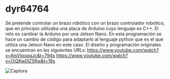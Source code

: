 # dyr64764
Se pretende controlar un brazo robótico con un brazo controlador robótico, que en principio utilizaba una placa de Arduino cuyo lenguaje es C++. El reto es cambiar la Arduino por una Jetson Nano.
En esta programación se hace un cambio de código para adaptarlo al lenguaje python que es el que utiliza una Jetson Nano en este caso.
El diseño y programación originales se encuentran en las siguientes URLs:
  https://www.youtube.com/watch?v=AIsVlgopqJc&t=794s
  https://www.youtube.com/watch?v=OiQKw0lZ5Rw&t=18s

![Captura](https://github.com/user-attachments/assets/523c2e46-5ac8-46cb-bf9a-51e78c8a2b3a)
